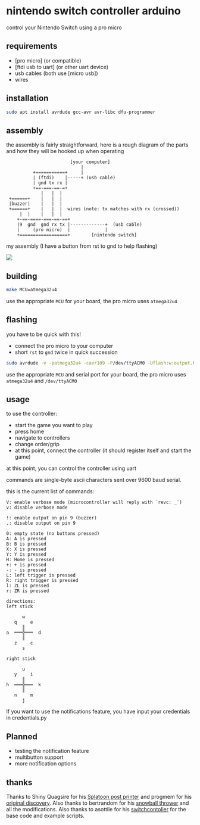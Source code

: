 # nintendo switch controller arduino

control your Nintendo Switch using a pro micro

## requirements

- [pro micro] (or compatible)
- [ftdi usb to uart] (or other uart device)
- usb cables (both use [micro usb])
- wires

## installation

```bash
sudo apt install avrdude gcc-avr avr-libc dfu-programmer
```

## assembly

the assembly is fairly straightforward, here is a rough diagram of the parts
and how they will be hooked up when operating

```
                        [your computer]
                            |
          +===========+     |
          | (ftdi)    |-----+ (usb cable)
          | gnd tx rx |
          +==-===-==-=+
             |   |  |
 +======+    |   |  |
 |buzzer|    |   |  |
 +======+    |   |  |  wires (note: tx matches with rx (crossed))
     |  |    |   |  |
    +-==-====-===-==-==+
    |9  gnd  gnd rx tx |-------------+  (usb cable)
    |     (pro micro)  |             |
    +==================+        [nintendo switch]

```

my assembly (I have a button from rst to gnd to help flashing)

![](https://user-images.githubusercontent.com/1810591/114293095-2ab8a980-9a48-11eb-9b35-290d58786701.jpg)

## building

```bash
make MCU=atmega32u4
```

use the appropriate `MCU` for your board, the pro micro uses `atmega32u4`

## flashing

you have to be quick with this!

- connect the pro micro to your computer
- short `rst` to `gnd` twice in quick succession

```bash
sudo avrdude -v -patmega32u4 -cavr109 -P/dev/ttyACM0 -Uflash:w:output.hex
```

use the appropriate `MCU` and serial port for your board, the pro micro uses
`atmega32u4` and `/dev/ttyACM0`

## usage

to use the controller:
- start the game you want to play
- press home
- navigate to controllers
- change order/grip
- at this point, connect the controller (it should register itself and start
  the game)

at this point, you can control the controller using uart

commands are single-byte ascii characters sent over 9600 baud serial.

this is the current list of commands:

```
V: enable verbose mode (microcontroller will reply with `revc: _`)
v: disable verbose mode

!: enable output on pin 9 (buzzer)
.: disable output on pin 9

0: empty state (no buttons pressed)
A: A is pressed
B: B is pressed
X: X is pressed
Y: Y is pressed
H: Home is pressed
+: + is pressed
-: - is pressed
L: left trigger is pressed
R: right trigger is pressed
l: ZL is pressed
r: ZR is pressed

directions:
left stick

      w
   q     e
      ║
a  ═══╬═══  d
      ║
   z     c
      s

right stick

      u
   y     i
      ║
h  ═══╬═══  k
      ║
   n     m
      j

```

If you want to use the notifications feature, you have input your credentials in credentials.py

## Planned

- testing the notification feature
- multibutton support
- more notification options 

## thanks

Thanks to Shiny Quagsire for his [Splatoon post printer](https://github.com/shinyquagsire23/Switch-Fightstick) and progmem for his [original discovery](https://github.com/progmem/Switch-Fightstick).
Also thanks to bertrandom for his [snowball thrower](https://github.com/bertrandom/snowball-thrower) and all the modifications.
Also thanks to asottile for his [switchcontoller](https://github.com/asottile/switch-microcontroller) for the base code and example scripts.